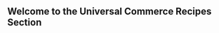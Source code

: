 ## Welcome to the Universal Commerce Recipes Section 

<!-- type: row -->

<!-- type: card
title: <div style="text-align:center;width:100%;height:25%"><img src="https://raw.githubusercontent.com/Fiserv/universal-commerce/f96ce10c5e2605bf67ce61a948903352f8e1484a/assets/images/customer.svg" alt="Customer Service" title="Customer Service" style="width:auto; height:100px"> <h3 style="text-align:center"></div>How to Create, Read, Update, and Delete a Customer Profile</h3>
description: 
link: ../recipes/?path=recipes/customerRegistration.md
-->

<!-- type: card
title: <div style="text-align:center;width:100%;height:25%"><img src="https://raw.githubusercontent.com/Fiserv/universal-commerce/b2ec46f041e39ffa4dd4e986a39ed12c68777b04/assets/images/shopping-cart-svgrepo-com.svg" alt="Guest Checkout" title="Guest Checkout" style="width:auto; height:100px"> </div> <h3 style="text-align:center"> How to Make a Guest Checkout </h3>
description: 
link: ../recipes/?path=recipes/guest_checkout.md
-->

<!-- type: card
title: <div style="text-align:center;width:100%;height:25%"><img src="https://raw.githubusercontent.com/Fiserv/universal-commerce/94a71289848258b488fbd8b79e4ea9605ba656e5/assets/images/vault-svgrepo-com.svg" alt="Vault a Credit Card" title="Vault a Credit Card" style="width:auto; height:100px"> </div> <h3 style="text-align:center"> How to Vault a Credit Card or Gift Card  </h3> 
description: 
link: ../recipes/?path=recipes/vault_credit_card_gift_card.md
-->
<!-- type: row-end -->

<!-- type: row -->
<!-- type: card
title: <div style="text-align:center;width:100%;height:25%"><img src="https://raw.githubusercontent.com/Fiserv/universal-commerce/94a71289848258b488fbd8b79e4ea9605ba656e5/assets/images/credit-card-svgrepo-com.svg" alt="Duplicate Transaction " title="Duplicate Transaction" style="width:auto; height:100px"></div> <h3 style="text-align:center">  How to Avoid a Duplicate Transaction </h3>
description: 
link: ../recipes/?path=recipes/duplicate_transactions.md
-->

<!-- type: card
title: <div style="text-align:center;width:100%;height:25%"><img src="https://raw.githubusercontent.com/Fiserv/universal-commerce/94a71289848258b488fbd8b79e4ea9605ba656e5/assets/images/paypal-svgrepo-com.svg" alt="Paypal or Venmo" title="Paypal or Venmo" style="width:auto; height:100px"></div>  <h3 style="text-align:center">  How to Make a Payment with Paypal or Venmo </h3>
description: 
link: ../recipes/?path=recipes/Paypal_Venmo_guide.md
-->

<!-- type: card
title: <div style="text-align:center;width:100%;height:25%"><img src="https://raw.githubusercontent.com/Fiserv/universal-commerce/94a71289848258b488fbd8b79e4ea9605ba656e5/assets/images/payment-method-svgrepo-com.svg" alt="Split Payment" title="Split Payment" style="width:auto; height:100px"></div> <h3 style="text-align:center">  How to Make a split Payment  </h3>
description:
link: ../recipes/?path=recipes/Split_Tender_Payment.md
-->
<!-- type: row-end -->

<!-- type: row -->
<!-- type: card
title: <div style="text-align:center;width:100%;height:25%"><img src="https://raw.githubusercontent.com/Fiserv/universal-commerce/99299089c899f788417426ac355c83d06f9b8870/assets/images/refund-svgrepo-com.svg" alt="Refunds" title="Refunds" style="width:auto; height:100px"></div> <h3 style="text-align:center">How to Issue a Refund</h3>
description: 
link: ../recipes/?path=recipes/refunds.md
-->

<!-- type: card
title: <div style="text-align:center;width:100%;height:25%"><img src="https://raw.githubusercontent.com/Fiserv/universal-commerce/373c3c0803fca20c370c7f12e29d0664f1e39d86/assets/images/payment-svgrepo-com.svg" alt="Inapp Payment" title="Inapp Payment" style="width:auto; height:100px"></div><h3 style="text-align:center">How to Make a InApp Payment</h3>
description: 
link: ../recipes/?path=recipes/InApp_Payments.md
-->


<!-- type: card
title: <div style="text-align:center;width:100%;height:25%"><img src="https://raw.githubusercontent.com/Fiserv/universal-commerce/60db24047a223608c0ee0528893de074604bae78/assets/images/security-shield-svgrepo-com.svg" alt="Fraud" title="Fraud" style="width:auto; height:150px"></div> <h3 style="text-align:center">How to Use Fraud Detect</h3>
description: 
link: ../recipes/?path=recipes/fraud_detect.md
-->

<!-- type: row-end -->

